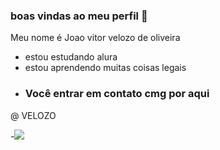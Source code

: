 ### boas vindas ao meu perfil 🤡
Meu nome é Joao vitor velozo de oliveira
- estou estudando alura
- estou aprendendo muitas coisas legais
- ###  Você entrar em contato cmg por aqui
@ VELOZO




-![](https://media.tenor.com/-cQWzpkkqT0AAAAM/grau-moto.gif)
